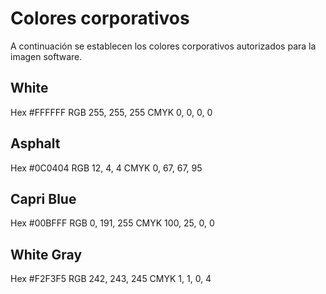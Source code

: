 # Colores corporativos

A continuación se establecen los colores corporativos autorizados para la imagen software.

## White
Hex #FFFFFF
RGB 255, 255, 255
CMYK 0, 0, 0, 0

## Asphalt
Hex #0C0404
RGB 12, 4, 4
CMYK 0, 67, 67, 95

## Capri Blue
Hex #00BFFF
RGB 0, 191, 255
CMYK 100, 25, 0, 0

## White Gray
Hex #F2F3F5
RGB 242, 243, 245
CMYK 1, 1, 0, 4
